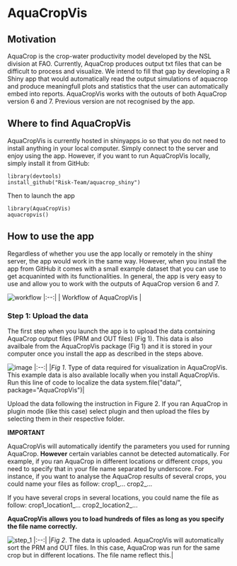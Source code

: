 # AquaCropVis

## Motivation
AquaCrop is the crop-water productivity model developed by the NSL division at FAO. Currently, AquaCrop produces output txt files that can be difficult to process and visualize. We intend to fill that gap by developing a R Shiny app that would automatically read the output simulations of aquacrop and produce meaningfull plots and statistics that the user can automatically embed into reports. 
AquaCropVis works with the outouts of both AquaCrop version 6 and 7. Previous version are not recognised by the app. 

## Where to find AquaCropVis

AquaCropVis is currently hosted in shinyapps.io so that you do not need to install anything in your local computer. Simply connect to the server and enjoy using the app. However, if you want to run AquaCropVis locally, simply install it from GitHub:

```
library(devtools)
install_github("Risk-Team/aquacrop_shiny")
```
  
Then to launch the app
  
```
library(AquaCropVis)
aquacropvis()
```
## How to use the app

Regardless of whether you use the app locally or remotely in the shiny server, the app would work in the same way. However, when you install the app from GitHub it comes with a small example dataset that you can use to get acquaninted with its functionalities. In general, the app is very easy to use and allow you to work with the outputs of AquaCrop version 6 and 7. 

![workflow](https://user-images.githubusercontent.com/40058235/204907854-4cb0e6b5-6d20-4c73-8f71-5ead3dce22fc.png)
|:--:| 
| Workflow of AquaCropVis |

### Step 1: Upload the data

The first step when you launch the app is to upload the data containing AquaCrop output files (PRM and OUT files) (Fig 1). This data is also availbale from the AquaCropVis package (Fig 1) and it is stored in your computer once you install the app as described in the steps above.

![image](https://user-images.githubusercontent.com/40058235/204909982-e593638b-bf36-4525-b93c-94eac98e727b.png)
|:--:| 
|*Fig 1*. Type of data required for visualization in AquaCropVis. This example data is also available locally when you install AquaCropVis. Run this line of code to localize the data system.file("data/", package="AquaCropVis")|

Upload the data following the instruction in Figure 2. If you ran AquaCrop in plugin mode (like this case) select plugin and then upload the files by selecting them in their respective folder. 

**IMPORTANT**

AquaCropVis will automatically identify the parameters you used for running AquaCrop. **However** certain variables cannot be detected automatically. For example, if you ran AquaCrop in different locations or different crops, you need to specify that in your file name separated by underscore. For instance, if you want to analyse the AquaCrop results of several crops, you could name your files as follow:
crop1_...
crop2_...

If you have several crops in several locations, you could name the file as follow:
crop1_location1_...
crop2_location2_...

**AquaCropVis allows you to load hundreds of files as long as you specify the file name correctly.**

![step_1](https://user-images.githubusercontent.com/40058235/204911514-3eab9052-67eb-4121-99f3-698a9c477563.png)
|:--:| 
|*Fig 2*. The data is uploaded. AquaCropVis will automatically sort the PRM and OUT files. In this case, AquaCrop was run for the same crop but in different locations. The file name reflect this.|
